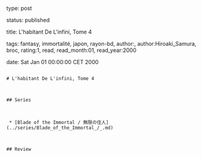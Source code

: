type: post
status: published
title: L'habitant De L'infini, Tome 4
tags:  fantasy,  immortalité,  japon,  rayon-bd, author:, author:Hiroaki_Samura, broc, rating:1, read, read_month:01, read_year:2000
date: Sat Jan 01 00:00:00 CET 2000
~~~~~~
# L'habitant De L'infini, Tome 4

## Series

 * [Blade of the Immortal / 無限の住人](../series/Blade_of_the_Immortal_/_.md)

## Review

